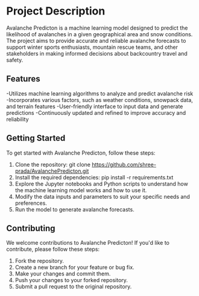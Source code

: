 # Project Description

Avalanche Predicton is a machine learning model designed to predict the likelihood of avalanches in a given geographical area and snow conditions. The project aims to provide accurate and reliable avalanche forecasts to support winter sports enthusiasts, mountain rescue teams, and other stakeholders in making informed decisions about backcountry travel and safety.

## Features

-Utilizes machine learning algorithms to analyze and predict avalanche risk
-Incorporates various factors, such as weather conditions, snowpack data, and terrain features
-User-friendly interface to input data and generate predictions
-Continuously updated and refined to improve accuracy and reliability

## Getting Started

To get started with Avalanche Predicton, follow these steps:

1. Clone the repository: git clone https://github.com/shree-prada/AvalanchePredicton.git
2. Install the required dependencies: pip install -r requirements.txt
3. Explore the Jupyter notebooks and Python scripts to understand how the machine learning model works and how to use it.
4. Modify the data inputs and parameters to suit your specific needs and preferences.
5. Run the model to generate avalanche forecasts.

## Contributing

We welcome contributions to Avalanche Predicton! If you'd like to contribute, please follow these steps:

1. Fork the repository.
2. Create a new branch for your feature or bug fix.
3. Make your changes and commit them.
4. Push your changes to your forked repository.
5. Submit a pull request to the original repository.
